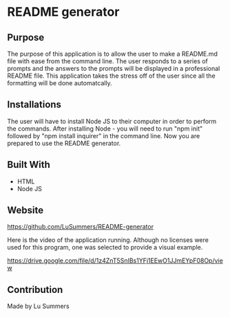 # README generator

## Purpose
The purpose of this application is to allow the user to make a README.md file with ease from the command line. The user responds to a series of prompts and the answers to the prompts will be displayed in a professional README file. This application takes the stress off of the user since all the formatting will be done automatcally.

## Installations
The user will have to install Node JS to their computer in order to perform the commands. After installing Node - you will need to run "npm init" followed by "npm install inquirer" in the command line. Now you are prepared to use the README generator.


## Built With
* HTML
* Node JS

## Website
https://github.com/LuSummers/README-generator


Here is the video of the application running. Although no licenses were used for this program, one was selected to provide a visual example. 

https://drive.google.com/file/d/1z4ZnT5SnIBs1YFj1EEwO1JJmEYpF08Op/view


## Contribution
Made by Lu Summers
